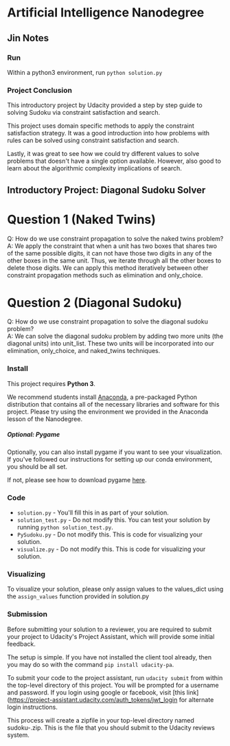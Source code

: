 # Artificial Intelligence Nanodegree

## Jin Notes

### Run

Within a python3 environment, run `python solution.py`

### Project Conclusion

This introductory project by Udacity provided a step by step guide to solving Sudoku via constraint satisfaction and search.

This project uses domain specific methods to apply the constraint satisfaction strategy. It was a good introduction into how problems with rules can be solved using constraint satisfaction and search.

Lastly, it was great to see how we could try different values to solve problems that doesn't have a single option available. However, also good to learn about the algorithmic complexity implications of search.



## Introductory Project: Diagonal Sudoku Solver

# Question 1 (Naked Twins)
Q: How do we use constraint propagation to solve the naked twins problem?  
A: We apply the constraint that when a unit has two boxes that shares two of the same possible digits, it can not have those two digits in any of the other boxes in the same unit. Thus, we iterate through all the other boxes to delete those digits. We can apply this method iteratively between other constraint propagation methods such as elimination and only_choice.

# Question 2 (Diagonal Sudoku)
Q: How do we use constraint propagation to solve the diagonal sudoku problem?  
A: We can solve the diagonal sudoku problem by adding two more units (the diagonal units) into unit_list. These two units will be incorporated into our elimination, only_choice, and naked_twins techniques.

### Install

This project requires **Python 3**.

We recommend students install [Anaconda](https://www.continuum.io/downloads), a pre-packaged Python distribution that contains all of the necessary libraries and software for this project. 
Please try using the environment we provided in the Anaconda lesson of the Nanodegree.

##### Optional: Pygame

Optionally, you can also install pygame if you want to see your visualization. If you've followed our instructions for setting up our conda environment, you should be all set.

If not, please see how to download pygame [here](http://www.pygame.org/download.shtml).

### Code

* `solution.py` - You'll fill this in as part of your solution.
* `solution_test.py` - Do not modify this. You can test your solution by running `python solution_test.py`.
* `PySudoku.py` - Do not modify this. This is code for visualizing your solution.
* `visualize.py` - Do not modify this. This is code for visualizing your solution.

### Visualizing

To visualize your solution, please only assign values to the values_dict using the ```assign_values``` function provided in solution.py

### Submission
Before submitting your solution to a reviewer, you are required to submit your project to Udacity's Project Assistant, which will provide some initial feedback.  

The setup is simple.  If you have not installed the client tool already, then you may do so with the command `pip install udacity-pa`.  

To submit your code to the project assistant, run `udacity submit` from within the top-level directory of this project.  You will be prompted for a username and password.  If you login using google or facebook, visit [this link](https://project-assistant.udacity.com/auth_tokens/jwt_login for alternate login instructions.

This process will create a zipfile in your top-level directory named sudoku-<id>.zip.  This is the file that you should submit to the Udacity reviews system.

